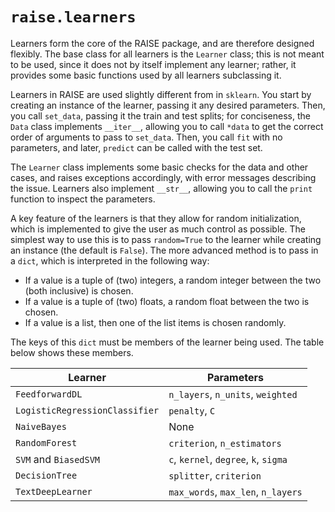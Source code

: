 # `raise.learners`

Learners form the core of the RAISE package, and are therefore designed flexibly. The base class for all learners is the `Learner` class; this is not meant to be used, since it does not by itself implement any learner; rather, it provides some basic functions used by all learners subclassing it.

Learners in RAISE are used slightly different from in `sklearn`. You start by creating an instance of the learner, passing it any desired parameters. Then, you call `set_data`, passing it the train and test splits; for conciseness, the `Data` class implements `__iter__`, allowing you to call `*data` to get the correct order of arguments to pass to `set_data`. Then, you call `fit` with no parameters, and later, `predict` can be called with the test set.

The `Learner` class implements some basic checks for the data and other cases, and raises exceptions accordingly, with error messages describing the issue. Learners also implement `__str__`, allowing you to call the `print` function to inspect the parameters.

A key feature of the learners is that they allow for random initialization, which is implemented to give the user as much control as possible. The simplest way to use this is to pass `random=True` to the learner while creating an instance (the default is `False`). The more advanced method is to pass in a `dict`, which is interpreted in the following way:
  
* If a value is a tuple of (two) integers, a random integer between the two (both inclusive) is chosen.
* If a value is a tuple of (two) floats, a random float between the two is chosen.
* If a value is a list, then one of the list items is chosen randomly.

The keys of this `dict` must be members of the learner being used. The table below shows these members.

| **Learner**                    | **Parameters**                        |
| ------------------------------ | ------------------------------------- |
| `FeedforwardDL`                | `n_layers`, `n_units`, `weighted`     |
| `LogisticRegressionClassifier` | `penalty`, `C`                        |
| `NaiveBayes`                   | None                                  |
| `RandomForest`                 | `criterion`, `n_estimators`           |
| `SVM` and `BiasedSVM`          | `c`, `kernel`, `degree`, `k`, `sigma` |
| `DecisionTree`                 | `splitter`, `criterion`               |
| `TextDeepLearner`              | `max_words`, `max_len`, `n_layers`    |